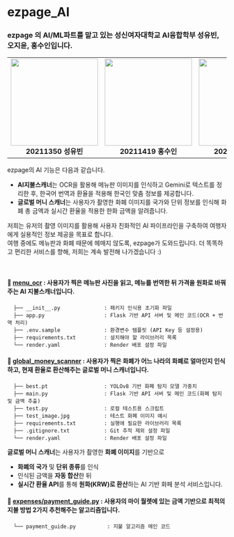 # ezpage_AI
### ezpage 의 AI/ML파트를 맡고 있는 성신여자대학교 AI융합학부 성유빈,  오지윤,  홍수인입니다.
<table>
  <tr>
    <td align="center">
      <img src="https://github.com/user-attachments/assets/6c705621-4eb6-4ae0-897e-cb1daa9e1b34" width="200"/><br/>
      <b> 20211350 성유빈 </b>
    </td>
    <td align="center">
      <img src="https://github.com/user-attachments/assets/455809b7-d489-4035-af2a-a9fdd6d2b407" width="200"/><br/>
      <b> 20211419 홍수인 </b>
    </td>
    <td align="center">
      <img src="https://github.com/user-attachments/assets/2a26b657-1051-45da-8ed9-874181603e41" width="200"/><br/>
      <b> 20211367 오지윤 </b>
    </td>
  </tr>
</table>  

ezpage의 AI 기능은 다음과 같습니다.
- **AI지불스캐너**는 OCR을 활용해 메뉴판 이미지를 인식하고 Gemini로 텍스트를 정리한 후, 한국어 번역과 환율을 적용해 한국인 맞춤 정보를 제공합니다. <br>
- **글로벌 머니 스캐너**는 사용자가 촬영한 화폐 이미지를 국가와 단위 정보를 인식해 화폐 총 금액과 실시간 환율을 적용한 한화 금액을 알려줍니다. <br>

저희는 유저의 촬영 이미지를 활용해 사용자 친화적인 AI 파이프라인을 구축하여 여행자에게 실용적인 정보 제공을 목표로 합니다. 
<br>여행 중에도 메뉴판과 화폐 때문에 헤매지 않도록, ezpage가 도와드립니다. 더 똑똑하고 편리한 서비스를 향해, 저희는 계속 발전해 나가겠습니다 :)

<br>

#### 📁 [menu_ocr](https://github.com/Sungshin-Capstone/ezpage_AI/tree/861af1989789337ab33a976d98bbda382990422e/menu_ocr) : 사용자가 찍은 메뉴판 사진을 읽고, 메뉴를 번역한 뒤 가격을 원화로 바꿔주는 AI 지불스캐너입니다. 
      ├── __init__.py              : 패키지 인식용 초기화 파일
      ├── app.py                   : Flask 기반 API 서버 및 메인 코드(OCR + 번역 처리)
      ├── .env.sample              : 환경변수 템플릿 (API Key 등 설정용)
      ├── requirements.txt         : 설치해야 할 라이브러리 목록
      └── render.yaml              : Render 배포 설정 파일  
      

#### 📁 [global_money_scanner](https://github.com/Sungshin-Capstone/ezpage_AI/tree/main/global_money_scanner) : 사용자가 찍은 화폐가 어느 나라의 화폐로 얼마인지 인식하고, 현재 환율로 환산해주는 글로벌 머니 스캐너입니다.  
      ├── best.pt                  : YOLOv8 기반 화폐 탐지 모델 가중치 
      ├── main.py                  : Flask 기반 API 서버 및 메인 코드(화폐 탐지 및 금액 추출)
      ├── test.py                  : 로컬 테스트용 스크립트 
      ├── test_image.jpg           : 테스트 화폐 이미지 예시    
      ├── requirements.txt         : 실행에 필요한 라이브러리 목록
      ├── .gitignore.txt           : Git 추적 제외 설정 파일
      └── render.yaml              : Render 배포 설정 파일  
  **글로벌 머니 스캐너**는 사용자가 촬영한 **화폐 이미지**를 기반으로 <br>
- **화폐의 국가** 및 **단위 종류**를 인식 <br>
- 인식된 금액을 **자동 합산**한 뒤 <br>
- **실시간 환율 API**를 통해 **원화(KRW)로 환산**하는 AI 기반 화페 분석 서비스입니다.

#### 📁 [expenses/payment_guide.py](https://github.com/Sungshin-Capstone/ezpage_Backend/blob/main/expenses/payment_guide.py) : 사용자의 마이 월렛에 있는 금액 기반으로 최적의 지불 방법 2가지 추천해주는 알고리즘입니다.
      └── payment_guide.py          : 지불 알고리즘 메인 코드
